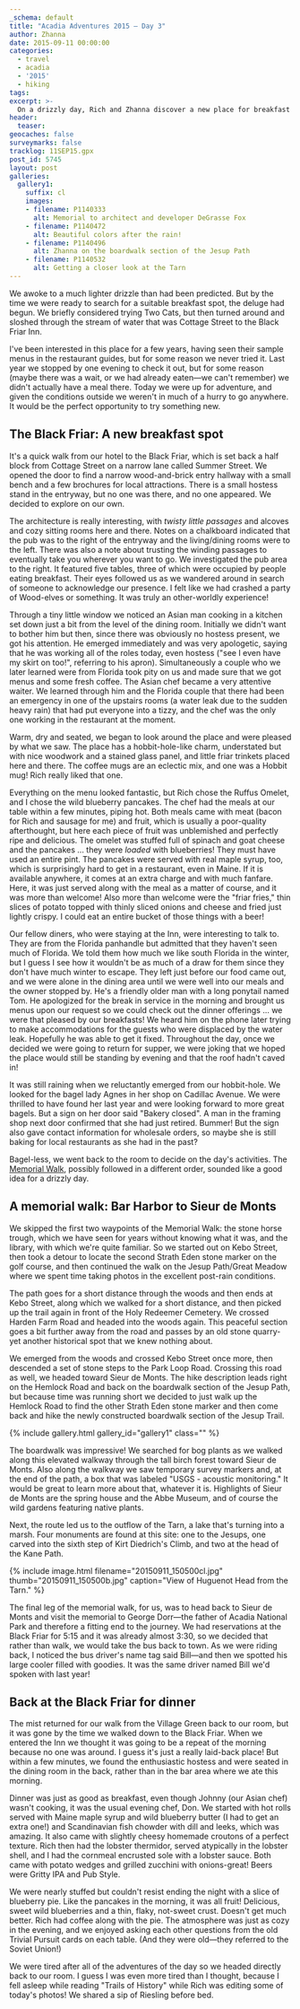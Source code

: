 ```yaml
---
_schema: default
title: "Acadia Adventures 2015 – Day 3"
author: Zhanna
date: 2015-09-11 00:00:00
categories:
  - travel
  - acadia
  - '2015'
  - hiking
tags:
excerpt: >-
  On a drizzly day, Rich and Zhanna discover a new place for breakfast (and dinner!) and enjoy a walk through Acadia's memorials.
header:
  teaser:
geocaches: false
surveymarks: false
tracklog: 11SEP15.gpx
post_id: 5745
layout: post 
galleries:
  gallery1:
    suffix: cl
    images:
    - filename: P1140333
      alt: Memorial to architect and developer DeGrasse Fox
    - filename: P1140472
      alt: Beautiful colors after the rain!  
    - filename: P1140496
      alt: Zhanna on the boardwalk section of the Jesup Path
    - filename: P1140532
      alt: Getting a closer look at the Tarn                    
---
```


We awoke to a much lighter drizzle than had been predicted. But by the time we were ready to search for a suitable breakfast spot, the deluge had begun. We briefly considered trying Two Cats, but then turned around and sloshed through the stream of water that was Cottage Street to the Black Friar Inn. 

I've been interested in this place for a few years, having seen their sample menus in the restaurant guides, but for some reason we never tried it. Last year we stopped by one evening to check it out, but for some reason (maybe there was a wait, or we had already eaten—we can't remember) we didn't actually have a meal there. Today we were up for adventure, and given the conditions outside we weren't in much of a hurry to go anywhere. It would be the perfect opportunity to try something new.

## The Black Friar: A new breakfast spot

It's a quick walk from our hotel to the Black Friar, which is set back a half block from Cottage Street on a narrow lane called Summer Street. We opened the door to find a narrow wood-and-brick entry hallway with a small bench and a few brochures for local attractions. There is a small hostess stand in the entryway, but no one was there, and no one appeared. We decided to explore on our own. 

The architecture is really interesting, with _twisty little passages_ and alcoves and cozy sitting rooms here and there. Notes on a chalkboard indicated that the pub was to the right of the entryway and the living/dining rooms were to the left. There was also a note about trusting the winding passages to eventually take you wherever you want to go.  We investigated the pub area to the right. It featured five tables, three of which were occupied by people eating breakfast. Their eyes followed us as we wandered around in search of someone to acknowledge our presence. I felt like we had crashed a party of Wood-elves or something. It was truly an other-worldly experience! 

Through a tiny little window we noticed an Asian man cooking in a kitchen set down just a bit from the level of the dining room. Initially we didn't want to bother him but then, since there was obviously no hostess present, we got his attention. He emerged immediately and was very apologetic, saying that he was working all of the roles today, even hostess ("see I even have my skirt on too!", referring to his apron).  Simultaneously a couple who we later learned were from Florida took pity on us and made sure that we got menus and some fresh coffee. The Asian chef became a very attentive waiter. We learned through him and the Florida couple that there had been an emergency in one of the upstairs rooms (a water leak due to the sudden heavy rain) that had put everyone into a tizzy, and the chef was the only one working in the restaurant at the moment. 

Warm, dry and seated, we began to look around the place and were pleased by what we saw. The place has a hobbit-hole-like charm, understated but with nice woodwork and a stained glass panel, and little friar trinkets placed here and there. The coffee mugs are an eclectic mix, and one was a Hobbit mug! Rich really liked that one. 

Everything on the menu looked fantastic, but Rich chose the Ruffus Omelet, and I chose the wild blueberry pancakes. The chef had the meals at our table within a few minutes, piping hot. Both meals came with meat (bacon for Rich and sausage for me) and fruit, which is usually a poor-quality afterthought, but here each piece of fruit was unblemished and perfectly ripe and delicious. The omelet was stuffed full of spinach and goat cheese and the pancakes ... they were _loaded_ with blueberries! They must have used an entire pint. The pancakes were served with real maple syrup, too, which is surprisingly hard to get in a restaurant, even in Maine. If it is available anywhere, it comes at an extra charge and with much fanfare. Here, it was just served along with the meal as a matter of course, and it was more than welcome! Also more than welcome were the "friar fries," thin slices of potato topped with thinly sliced onions and cheese and fried just lightly crispy. I could eat an entire bucket of those things with a beer!

Our fellow diners, who were staying at the Inn, were interesting to talk to. They are from the Florida panhandle but admitted that they haven't seen much of Florida. We told them how much we like south Florida in the winter, but I guess I see how it wouldn't be as much of a draw for them since they don't have much winter to escape. They left just before our food came out, and we were alone in the dining area until we were well into our meals and the owner stopped by. He's a friendly older man with a long ponytail named Tom. He apologized for the break in service in the morning and brought us menus upon our request so we could check out the dinner offerings ... we were that pleased by our breakfasts! We heard him on the phone later trying to make accommodations for the guests who were displaced by the water leak. Hopefully he was able to get it fixed. Throughout the day, once we decided we were going to return for supper, we were joking that we hoped the place would still be standing by evening and that the roof hadn't caved in!

It was still raining when we reluctantly emerged from our hobbit-hole. We looked for the bagel lady Agnes in her shop on Cadillac Avenue.  We were thrilled to have found her last year and were looking forward to more great bagels. But a sign on her door said "Bakery closed". A man in the framing shop next door confirmed that she had just retired. Bummer! But the sign also gave contact information for wholesale orders, so maybe she is still baking for local restaurants as she had in the past?

Bagel-less, we went back to the room to decide on the day's activities. The [Memorial Walk](http://acadiamemorials.blogspot.com/2012/06/memorial-walk-bar-harbor-to-sieur-de.html), possibly followed in a different order, sounded like a good idea for a drizzly day. 
<!--
First, we went back to the Black Friar to try to make reservations for the evening because we couldn't reach them by phone; then we stopped by Cadillac Mtn Sports where we bought a jacket and gloves and socks. Then back to the room to drop the stuff off before heading out on the memorial tour. -->

## A memorial walk: Bar Harbor to Sieur de Monts

We skipped the first two waypoints of the Memorial Walk: the stone horse trough, which we have seen for years without knowing what it was, and the library, with which we're quite familiar. So we started out on Kebo Street, then took a detour to locate the second Strath Eden stone marker on the golf course, and then continued the walk on the Jesup Path/Great Meadow where we spent time taking photos in the excellent post-rain conditions. 

The path goes for a short distance through the woods and then ends at Kebo Street, along which we walked for a short distance, and then picked up the trail again in front of the Holy Redeemer Cemetery. We crossed Harden Farm Road and headed into the woods again. This peaceful section goes a bit further away from the road and passes by an old stone quarry-yet another historical spot that we knew nothing about. 

We emerged from the woods and crossed Kebo Street once more, then descended a set of stone steps to the Park Loop Road. Crossing this road as well, we headed toward Sieur de Monts. The hike description leads right on the Hemlock Road and back on the boardwalk section of the Jesup Path, but because time was running short we decided to just walk up the Hemlock Road to find the other Strath Eden stone marker and then come back and hike the newly constructed boardwalk section of the Jesup Trail. 

{% include gallery.html gallery_id="gallery1" class="" %}

The boardwalk was impressive! We searched for bog plants as we walked along this elevated walkway through the tall birch forest toward Sieur de Monts. Also along the walkway we saw temporary survey markers and, at the end of the path, a box that was labeled "USGS - acoustic monitoring." It would be great to learn more about that, whatever it is. Highlights of Sieur de Monts are the spring house and the Abbe Museum, and of course the wild gardens featuring native plants. 

Next, the route led us to the outflow of the Tarn, a lake that's turning into a marsh. Four monuments are found at this site: one to the Jesups, one carved into the sixth step of Kirt Diedrich's Climb, and two at the head of the Kane Path. 

{% include image.html filename="20150911_150500cl.jpg" thumb="20150911_150500b.jpg" caption="View of Huguenot Head from the Tarn." %}

The final leg of the memorial walk, for us, was to head back to Sieur de Monts and visit the memorial to George Dorr—the father of Acadia National Park and therefore a fitting end to the journey. We had reservations at the Black Friar for 5:15 and it was already almost 3:30, so we decided that rather than walk, we would take the bus back to town. As we were riding back, I noticed the bus driver's name tag said Bill—and then we spotted his large cooler filled with goodies. It was the same driver named Bill we'd spoken with last year!

## Back at the Black Friar for dinner

The mist returned for our walk from the Village Green back to our room, but it was gone by the time we walked down to the Black Friar. When we entered the Inn we thought it was going to be a repeat of the morning because no one was around. I guess it's just a really laid-back place! But within a few minutes, we found the enthusiastic hostess and were seated in the dining room in the back, rather than in the bar area where we ate this morning. 

Dinner was just as good as breakfast, even though Johnny (our Asian chef) wasn't cooking, it was the usual evening chef, Don. We started with hot rolls served with Maine maple syrup and wild blueberry butter (I had to get an extra one!) and Scandinavian fish chowder with dill and leeks, which was amazing. It also came with slightly cheesy homemade croutons of a perfect texture. Rich then had the lobster thermidor, served atypically in the lobster shell, and I had the cornmeal encrusted sole with a lobster sauce. Both came with potato wedges and grilled zucchini with onions-great! Beers were Gritty IPA and Pub Style. 

We were nearly stuffed but couldn't resist ending the night with a slice of blueberry pie. Like the pancakes in the morning, it was all fruit! Delicious, sweet wild blueberries and a thin, flaky, not-sweet crust. Doesn't get much better. Rich had coffee along with the pie. The atmosphere was just as cozy in the evening, and we enjoyed asking each other questions from the old Trivial Pursuit cards on each table. (And they were old—they referred to the Soviet Union!)

We were tired after all of the adventures of the day so we headed directly back to our room. I guess I was even more tired than I thought, because I fell asleep while reading "Trails of History" while Rich was editing some of today's photos! We shared a sip of Riesling before bed.

